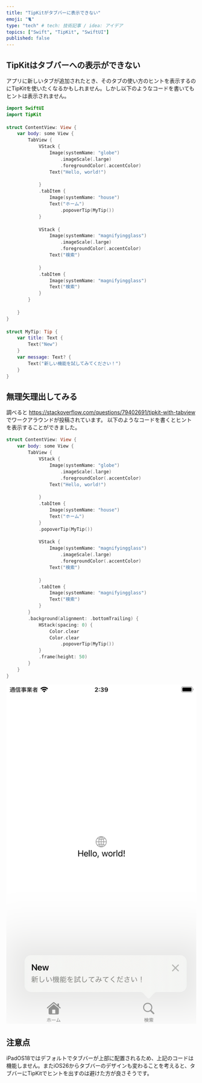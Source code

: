 ```yaml
---
title: "TipKitがタブバーに表示できない"
emoji: "🐈"
type: "tech" # tech: 技術記事 / idea: アイデア
topics: ["Swift", "TipKit", "SwiftUI"]
published: false
---
```


## TipKitはタブバーへの表示ができない

アプリに新しいタブが追加されたとき、そのタブの使い方のヒントを表示するのにTipKitを使いたくなるかもしれません。しかし以下のようなコードを書いてもヒントは表示されません。

```swift
import SwiftUI
import TipKit

struct ContentView: View {
    var body: some View {
        TabView {
            VStack {
                Image(systemName: "globe")
                    .imageScale(.large)
                    .foregroundColor(.accentColor)
                Text("Hello, world!")

            }
            .tabItem {
                Image(systemName: "house")
                Text("ホーム")
                    .popoverTip(MyTip())
            }

            VStack {
                Image(systemName: "magnifyingglass")
                    .imageScale(.large)
                    .foregroundColor(.accentColor)
                Text("検索")

            }
            .tabItem {
                Image(systemName: "magnifyingglass")
                Text("検索")
            }
        }

    }
}

struct MyTip: Tip {
    var title: Text {
        Text("New")
    }
    var message: Text? {
        Text("新しい機能を試してみてください！")
    }
}
```


## 無理矢理出してみる

調べると https://stackoverflow.com/questions/79402691/tipkit-with-tabview でワークアラウンドが投稿されています。
以下のようなコードを書くとヒントを表示することができました。

```swift
struct ContentView: View {
    var body: some View {
        TabView {
            VStack {
                Image(systemName: "globe")
                    .imageScale(.large)
                    .foregroundColor(.accentColor)
                Text("Hello, world!")

            }
            .tabItem {
                Image(systemName: "house")
                Text("ホーム")
            }
            .popoverTip(MyTip())

            VStack {
                Image(systemName: "magnifyingglass")
                    .imageScale(.large)
                    .foregroundColor(.accentColor)
                Text("検索")

            }
            .tabItem {
                Image(systemName: "magnifyingglass")
                Text("検索")
            }
        }
        .background(alignment: .bottomTrailing) {
            HStack(spacing: 0) {
                Color.clear
                Color.clear
                    .popoverTip(MyTip())
            }
            .frame(height: 50)
        }
    }
}
```

![](/images/tipkit-with-tabbar-image.png)

## 注意点

iPadOS18ではデフォルトでタブバーが上部に配置されるため、上記のコードは機能しません。またiOS26からタブバーのデザインも変わることを考えると、タブバーにTipKitでヒントを出すのは避けた方が良さそうです。